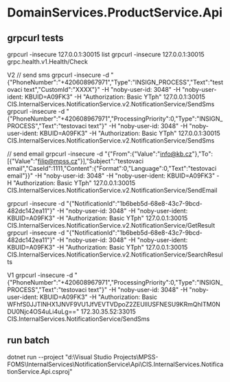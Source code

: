 ﻿# DomainServices.ProductService.Api

## grpcurl tests
grpcurl -insecure 127.0.0.1:30015 list
grpcurl -insecure 127.0.0.1:30015 grpc.health.v1.Health/Check

V2
// send sms
grpcurl -insecure -d "{\"PhoneNumber\":\"+420608967971\",\"Type\":\"INSIGN_PROCESS\",\"Text\":\"testovaci text\",\"CustomId\":\"XXXX\"}" -H "noby-user-id: 3048" -H "noby-user-ident: KBUID=A09FK3" -H "Authorization: Basic YTph" 127.0.0.1:30015 CIS.InternalServices.NotificationService.v2.NotificationService/SendSms
grpcurl -insecure -d "{\"PhoneNumber\":\"+420608967971\",\"ProcessingPriority\":0,\"Type\":\"INSIGN_PROCESS\",\"Text\":\"testovaci text\"}" -H "noby-user-id: 3048" -H "noby-user-ident: KBUID=A09FK3" -H "Authorization: Basic YTph" 127.0.0.1:30015 CIS.InternalServices.NotificationService.v2.NotificationService/SendSms

// send email
grpcurl -insecure -d "{\"From\":{\"Value\":\"info@kb.cz\"},\"To\":[{\"Value\":\"filip@mpss.cz\"}],\"Subject\":\"testovaci email\",\"CaseId\":1111,\"Content\":{\"Format\":0,\"Language\":0,\"Text\":\"testovaci email\"}}" -H "noby-user-id: 3048" -H "noby-user-ident: KBUID=A09FK3" -H "Authorization: Basic YTph" 127.0.0.1:30015 CIS.InternalServices.NotificationService.v2.NotificationService/SendEmail

grpcurl -insecure -d "{\"NotificationId\":\"1b6beb5d-68e8-43c7-9bcd-482dc142ea11\"}" -H "noby-user-id: 3048" -H "noby-user-ident: KBUID=A09FK3" -H "Authorization: Basic YTph" 127.0.0.1:30015 CIS.InternalServices.NotificationService.v2.NotificationService/GetResult
grpcurl -insecure -d "{\"NotificationId\":\"1b6beb5d-68e8-43c7-9bcd-482dc142ea11\"}" -H "noby-user-id: 3048" -H "noby-user-ident: KBUID=A09FK3" -H "Authorization: Basic YTph" 127.0.0.1:30015 CIS.InternalServices.NotificationService.v2.NotificationService/SearchResults

V1
grpcurl -insecure -d "{\"PhoneNumber\":\"+420608967971\",\"ProcessingPriority\":0,\"Type\":\"INSIGN_PROCESS\",\"Text\":\"testovaci text\"}" -H "noby-user-id: 3048" -H "noby-user-ident: KBUID=A09FK3" -H "Authorization: Basic WFhfS0JJTlNHX1JNVF9VU1JfVEVTVDpoZ2ZEUllUSFNESU9KRmQhITM0NDU0Njc4OS4uLi4uLg==" 172.30.35.52:33015 CIS.InternalServices.NotificationService/SendSms

## run batch
dotnet run --project "d:\Visual Studio Projects\MPSS-FOMS\InternalServices\NotificationService\Api\CIS.InternalServices.NotificationService.Api.csproj"
